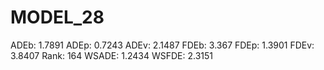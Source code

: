 # MODEL_28

ADEb: 1.7891
ADEp: 0.7243
ADEv: 2.1487
FDEb: 3.367
FDEp: 1.3901
FDEv: 3.8407
Rank: 164
WSADE: 1.2434
WSFDE: 2.3151